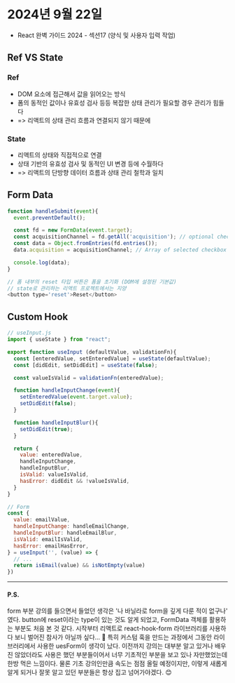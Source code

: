 # 2024년 9월 22일
- React 완벽 가이드 2024 - 섹션17 (양식 및 사용자 입력 작업)

## Ref VS State

### Ref
- DOM 요소에 접근해서 값을 읽어오는 방식
- 폼의 동적인 값이나 유효성 검사 등등 복잡한 상태 관리가 필요할 경우 관리가 힘들다
- => 리액트의 상태 관리 흐름과 연결되지 않기 때문에

### State
- 리액트의 상태와 직접적으로 연결
- 상태 기반의 유효성 검사 및 동적인 UI 변경 등에 수월하다
- => 리액트의 단방향 데이터 흐름과 상태 관리 철학과 일치

## Form Data

```js
function handleSubmit(event){
  event.preventDefault();

  const fd = new FormData(event.target);
  const acquisitionChannel = fd.getAll('acquisition'); // optional checkbox group
  const data = Object.fromEntries(fd.entries());
  data.acquisition = acquisitionChannel; // Array of selected checkbox name

  console.log(data);
}
```

```js
// 폼 내부의 reset 타입 버튼은 폼을 초기화 (DOM에 설정된 기본값)
// state로 관리하는 리액트 프로젝트에서는 지양
<button type='reset'>Reset</button>
```

## Custom Hook

```js
// useInput.js
import { useState } from "react";

export function useInput (defaultValue, validationFn){
  const [enteredValue, setEnteredValue] = useState(defaultValue);
  const [didEdit, setDidEdit] = useState(false);

  const valueIsValid = validationFn(enteredValue);

  function handleInputChange(event){
    setEnteredValue(event.target.value);
    setDidEdit(false);
  }

  function handleInputBlur(){
    setDidEdit(true);
  }

  return {
    value: enteredValue,
    handleInputChange,
    handleInputBlur,
    isValid: valueIsValid,
    hasError: didEdit && !valueIsValid,
  }
}

// Form
const {
  value: emailValue,
  handleInputChange: handleEmailChange,
  handleInputBlur: handleEmailBlur,
  isValid: emailIsValid,
  hasError: emailHasError,
} = useInput('', (value) => {
  // ...
  return isEmail(value) && isNotEmpty(value)
})
```

---

#### P.S.
form 부분 강의를 들으면서 들었던 생각은 '나 바닐라로 form을 깊게 다룬 적이 없구나' 였다.
button에 reset이라는 type이 있는 것도 알게 되었고, FormData 객체를 활용하는 부분도 처음 본 것 같다.
시작부터 리액트로 react-hook-form 라이브러리를 사용하다 보니 벌어진 참사가 아닐까 싶다... 🥲
특히 커스텀 훅을 만드는 과정에서 그동안 라이브러리에서 사용한 uesForm이 생각이 났다.
이전까지 강의는 대부분 알고 있거나 배우진 않았더라도 사용은 했던 부분들이어서 너무 기초적인 부분을 보고 있나 자만했었는데 한방 먹은 느낌이다.
물론 기초 강의인만큼 속도는 점점 올릴 예정이지만, 이렇게 새롭게 알게 되거나 잘못 알고 있던 부분들은 항상 집고 넘어가야겠다. 😊
